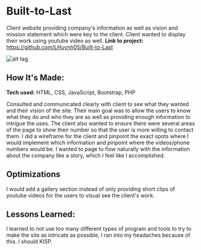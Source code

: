# Built-to-Last
Client website providing company's information as well as vision and mission statement which were key to the client.  Client wanted to display their work using youtube video as well.
**Link to project:** https://github.com/LHuynh05/Built-to-Last

![alt tag](https://media.giphy.com/media/gxJJpI7wimhoINJ1hQ/giphy.gif)

## How It's Made:

**Tech used:** HTML, CSS, JavaScript, Bootstrap, PHP

Consulted and communicated clearly with client to see what they wanted and their vision of the site.  Their main goal was to allow the users to know what they do and who they are as well as providing enough information to intrigue the uses.  The client also wanted to ensure there were several areas of the page to show their number so that the user is more willing to contact them.  I did a wireframe for the client and pinpoint the exact spots where I would implement which information and pinpoint where the videos/phone numbers would be.  I wanted to page to flow naturally with the information about the company like a story, which I feel like I accomplished. 

## Optimizations

I would add a gallery section instead of only providing short clips of youtube videos for the users to visual see the client's work.  


## Lessons Learned:

I learned to not use too many different types of program and tools to try to make the site as intricate as possible, I ran into my headaches because of this.  I should KISP.
